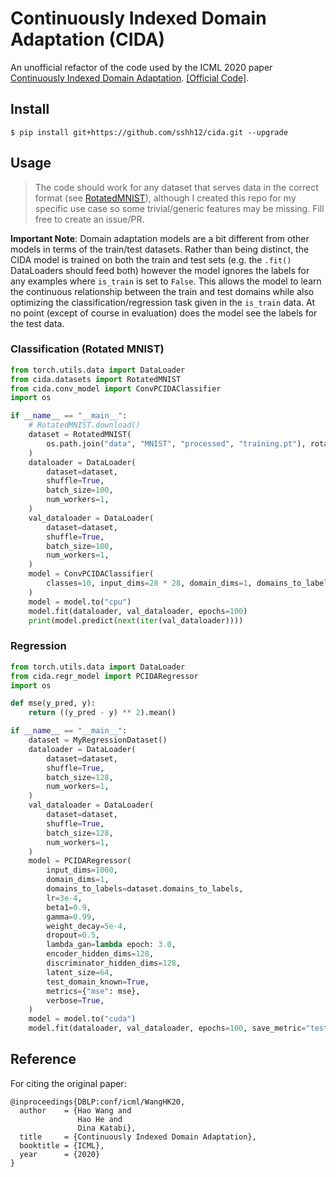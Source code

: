 # Continuously Indexed Domain Adaptation (CIDA)

An unofficial refactor of the code used by the ICML 2020 paper [Continuously Indexed Domain Adaptation](http://wanghao.in/paper/ICML20_CIDA.pdf). [[Official Code]](https://github.com/hehaodele/CIDA).

## Install

```
$ pip install git+https://github.com/sshh12/cida.git --upgrade
```

## Usage

> The code should work for any dataset that serves data in the correct format (see [RotatedMNIST](https://github.com/sshh12/cida/blob/main/cida/datasets/rotated_mnist.py)), although I created this repo for my specific use case so some trivial/generic features may be missing. Fill free to create an issue/PR.

**Important Note**: Domain adaptation models are a bit different from other models in terms of the train/test datasets. Rather than being distinct, the CIDA model is trained on both the train and test sets (e.g. the `.fit()` DataLoaders should feed both) however the model ignores the labels for any examples where `is_train` is set to `False`. This allows the model to learn the continuous relationship between the train and test domains while also optimizing the classification/regression task given in the `is_train` data. At no point (except of course in evaluation) does the model see the labels for the test data.

### Classification (Rotated MNIST)

```python
from torch.utils.data import DataLoader
from cida.datasets import RotatedMNIST
from cida.conv_model import ConvPCIDAClassifier
import os

if __name__ == "__main__":
    # RotatedMNIST.download()
    dataset = RotatedMNIST(
        os.path.join("data", "MNIST", "processed", "training.pt"), rotate_range=(0, 360), train_range=(0, 45)
    )
    dataloader = DataLoader(
        dataset=dataset,
        shuffle=True,
        batch_size=100,
        num_workers=1,
    )
    val_dataloader = DataLoader(
        dataset=dataset,
        shuffle=True,
        batch_size=100,
        num_workers=1,
    )
    model = ConvPCIDAClassifier(
        classes=10, input_dims=28 * 28, domain_dims=1, domains_to_labels=RotatedMNIST.domains_to_labels, verbose=True
    )
    model = model.to("cpu")
    model.fit(dataloader, val_dataloader, epochs=100)
    print(model.predict(next(iter(val_dataloader))))
```

### Regression

```python
from torch.utils.data import DataLoader
from cida.regr_model import PCIDARegressor
import os

def mse(y_pred, y):
    return ((y_pred - y) ** 2).mean()

if __name__ == "__main__":
    dataset = MyRegressionDataset()
    dataloader = DataLoader(
        dataset=dataset,
        shuffle=True,
        batch_size=128,
        num_workers=1,
    )
    val_dataloader = DataLoader(
        dataset=dataset,
        shuffle=True,
        batch_size=128,
        num_workers=1,
    )
    model = PCIDARegressor(
        input_dims=1000,
        domain_dims=1,
        domains_to_labels=dataset.domains_to_labels,
        lr=3e-4,
        beta1=0.9,
        gamma=0.99,
        weight_decay=5e-4,
        dropout=0.5,
        lambda_gan=lambda epoch: 3.0,
        encoder_hidden_dims=128,
        discriminator_hidden_dims=128,
        latent_size=64,
        test_domain_known=True,
        metrics={"mse": mse},
        verbose=True,
    )
    model = model.to("cuda")
    model.fit(dataloader, val_dataloader, epochs=100, save_metric="test_mse", save_fn="cida-best.pth")
```

## Reference

For citing the original paper:

```
@inproceedings{DBLP:conf/icml/WangHK20,
  author    = {Hao Wang and
               Hao He and
               Dina Katabi},
  title     = {Continuously Indexed Domain Adaptation},
  booktitle = {ICML},
  year      = {2020}
}

```
